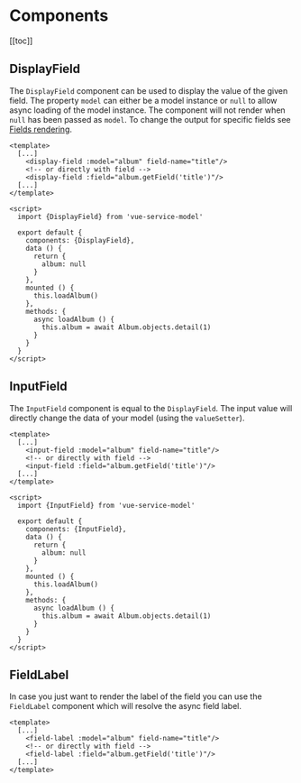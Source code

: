 # Components

[[toc]]

## DisplayField

The `DisplayField` component can be used to display the value of the given field. The property `model` can either be a 
model instance or `null` to allow async loading of the model instance. The component will not render when `null` has 
been passed as `model`. To change the output for specific fields see [Fields rendering](/guide-old/fields.html#rendering). 

```vue
<template>
  [...]
    <display-field :model="album" field-name="title"/>
    <!-- or directly with field -->
    <display-field :field="album.getField('title')"/>
  [...]
</template>

<script>
  import {DisplayField} from 'vue-service-model'

  export default {
    components: {DisplayField},
    data () {
      return {
        album: null
      }  
    },
    mounted () {
      this.loadAlbum()    
    },
    methods: {
      async loadAlbum () {
        this.album = await Album.objects.detail(1)
      }
    }
  }
</script>
```

## InputField

The `InputField` component is equal to the `DisplayField`. The input value will directly change the data of your model (using the `valueSetter`). 

```vue
<template>
  [...]
    <input-field :model="album" field-name="title"/>
    <!-- or directly with field -->
    <input-field :field="album.getField('title')"/>
  [...]
</template>

<script>
  import {InputField} from 'vue-service-model'

  export default {
    components: {InputField},
    data () {
      return {
        album: null
      }  
    },
    mounted () {
      this.loadAlbum()    
    },
    methods: {
      async loadAlbum () {
        this.album = await Album.objects.detail(1)
      }
    }
  }
</script>
```

## FieldLabel

In case you just want to render the label of the field you can use the `FieldLabel` component which will resolve the async field label. 

```vue
<template>
  [...]
    <field-label :model="album" field-name="title"/>
    <!-- or directly with field -->
    <field-label :field="album.getField('title')"/>
  [...]
</template>
```